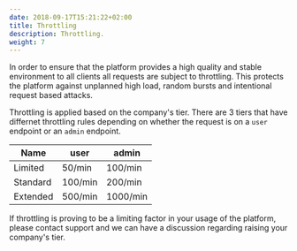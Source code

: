 ```yaml
---
date: 2018-09-17T15:21:22+02:00
title: Throttling
description: Throttling.
weight: 7
---
```


In order to ensure that the platform provides a high quality and stable environment to all clients all requests are subject to throttling. This protects the platform against unplanned high load, random bursts and intentional request based attacks.

Throttling is applied based on the company's tier. There are 3 tiers that have differnet throttling rules depending on whether the request is on a `user` endpoint or an `admin` endpoint.

Name| user | admin
---|---|---
Limited | 50/min | 100/min
Standard | 100/min | 200/min
Extended | 500/min | 1000/min

<aside class="notice">
	If throttling is proving to be a limiting factor in your usage of the platform, please contact support and we can have a discussion regarding raising your company's tier.
</aside>